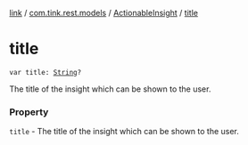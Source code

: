 [link](../../index.md) / [com.tink.rest.models](../index.md) / [ActionableInsight](index.md) / [title](./title.md)

# title

`var title: `[`String`](https://kotlinlang.org/api/latest/jvm/stdlib/kotlin/-string/index.html)`?`

The title of the insight which can be shown to the user.

### Property

`title` - The title of the insight which can be shown to the user.